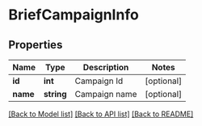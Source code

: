 # BriefCampaignInfo

## Properties
Name | Type | Description | Notes
------------ | ------------- | ------------- | -------------
**id** | **int** | Campaign Id | [optional] 
**name** | **string** | Campaign name | [optional] 

[[Back to Model list]](../README.md#documentation-for-models) [[Back to API list]](../README.md#documentation-for-api-endpoints) [[Back to README]](../README.md)

